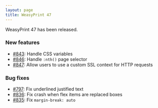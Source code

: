 ```yaml
---
layout: page
title: WeasyPrint 47
---
```


WeasyPrint 47 has been released.

### New features

* [#843](https://github.com/Kozea/WeasyPrint/pull/843):
  Handle CSS variables
* [#846](https://github.com/Kozea/WeasyPrint/pull/846):
  Handle `:nth()` page selector
* [#847](https://github.com/Kozea/WeasyPrint/pull/847):
  Allow users to use a custom SSL context for HTTP requests

### Bug fixes

* [#797](https://github.com/Kozea/WeasyPrint/issues/797):
  Fix underlined justified text
* [#836](https://github.com/Kozea/WeasyPrint/issues/836):
  Fix crash when flex items are replaced boxes
* [#835](https://github.com/Kozea/WeasyPrint/issues/835):
  Fix `margin-break: auto`

